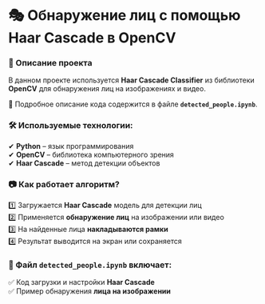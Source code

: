 # **🎭 Обнаружение лиц с помощью Haar Cascade в OpenCV**  

### 📌 Описание проекта  
В данном проекте используется **Haar Cascade Classifier** из библиотеки **OpenCV** для обнаружения лиц на изображениях и видео.  

📂 Подробное описание кода содержится в файле **`detected_people.ipynb`**.  

### 🛠 Используемые технологии:  
✔ **Python** – язык программирования  
✔ **OpenCV** – библиотека компьютерного зрения  
✔ **Haar Cascade** – метод детекции объектов  

### 📷 Как работает алгоритм?  
1️⃣ Загружается **Haar Cascade** модель для детекции лиц  
2️⃣ Применяется **обнаружение лиц** на изображении или видео  
3️⃣ На найденные лица **накладываются рамки**  
4️⃣ Результат выводится на экран или сохраняется  

### 📂 Файл `detected_people.ipynb` включает:  
✅ Код загрузки и настройки **Haar Cascade**  
✅ Пример обнаружения **лица на изображении**